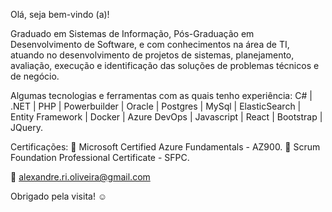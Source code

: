 Olá, seja bem-vindo (a)!

Graduado em Sistemas de Informação, Pós-Graduação em Desenvolvimento de Software, e com conhecimentos na área de TI, atuando no desenvolvimento de projetos de sistemas, planejamento, avaliação, execução e identificação das soluções de problemas técnicos e de negócio.

Algumas tecnologias e ferramentas com as quais tenho experiência:
C# | .NET | PHP | Powerbuilder | Oracle | Postgres | MySql | ElasticSearch | Entity Framework | Docker | Azure DevOps | Javascript | React | Bootstrap | JQuery.

Certificações:
📍 Microsoft Certified Azure Fundamentals - AZ900.
📍 Scrum Foundation Professional Certificate - SFPC.

📧 alexandre.ri.oliveira@gmail.com 

Obrigado pela visita! ☺
